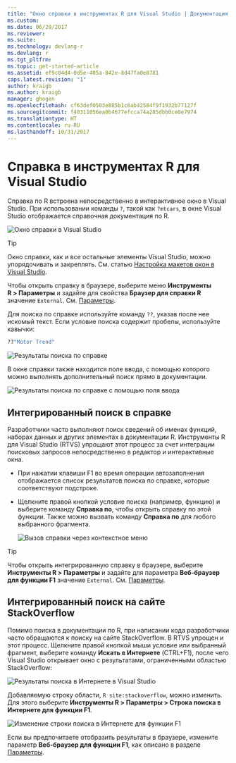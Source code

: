 ```yaml
---
title: "Окно справки в инструментах R для Visual Studio | Документация Майкрософт"
ms.custom: 
ms.date: 06/29/2017
ms.reviewer: 
ms.suite: 
ms.technology: devlang-r
ms.devlang: r
ms.tgt_pltfrm: 
ms.topic: get-started-article
ms.assetid: ef9c04d4-0d5e-405a-842e-8d47fa0e8781
caps.latest.revision: "1"
author: kraigb
ms.author: kraigb
manager: ghogen
ms.openlocfilehash: cf63def0503e885b1c6ab42584f9f1932b77127f
ms.sourcegitcommit: f40311056ea0b4677efcca74a285dbb0ce0e7974
ms.translationtype: HT
ms.contentlocale: ru-RU
ms.lasthandoff: 10/31/2017
---
```

# <a name="help-in-r-tools-for-visual-studio"></a>Справка в инструментах R для Visual Studio

Справка по R встроена непосредственно в интерактивное окно в Visual Studio. При использовании команды `?`, такой как `?mtcars`, в окне Visual Studio отображается справочная документация по R.

![Окно справки в Visual Studio](media/help-window.png)

> [!Tip]
> Окно справки, как и все остальные элементы Visual Studio, можно упорядочивать и закреплять. См. статью [Настройка макетов окон в Visual Studio](../ide/customizing-window-layouts-in-visual-studio.md).
>
> Чтобы открыть справку в браузере, выберите меню **Инструменты R > Параметры** и задайте для свойства **Браузер для справки R** значение `External`. См. [Параметры](options.md).

Для поиска по справке используйте команду `??`, указав после нее искомый текст. Если условие поиска содержит пробелы, используйте кавычки:

```R
??"Motor Trend"
```

![Результаты поиска по справке](media/help-search1.png)

В окне справки также находится поле ввода, с помощью которого можно выполнять дополнительный поиск прямо в документации.

![Результаты поиска по справке с помощью поля ввода](media/help-search2.png)

## <a name="integrated-help-lookup"></a>Интегрированный поиск в справке

Разработчики часто выполняют поиск сведений об именах функций, наборах данных и других элементах в документации R. Инструменты R для Visual Studio (RTVS) упрощают этот процесс за счет интеграции поисковых запросов непосредственно в редактор и интерактивные окна.

- При нажатии клавиши F1 во время операции автозаполнения отображается список результатов поиска по справке, которые соответствуют подстроке.
- Щелкните правой кнопкой условие поиска (например, функцию) и выберите команду **Справка по**, чтобы открыть справку по этой функции. Также можно вызвать команду **Справка по** для любого выбранного фрагмента.

    ![Вызов справки через контекстное меню](media/help-right-click.png)

> [!Tip]
> Чтобы открыть интегрированную справку в браузере, выберите **Инструменты R > Параметры** и задайте для параметра **Веб-браузер для функции F1** значение `External`. См. [Параметры](options.md).

## <a name="integrated-stackoverflow-search"></a>Интегрированный поиск на сайте StackOverflow

Помимо поиска в документации по R, при написании кода разработчики часто обращаются к поиску на сайте StackOverflow. В RTVS упрощен и этот процесс. Щелкните правой кнопкой мыши условие или выбранный фрагмент, выберите команду **Искать в Интернете** (CTRL+F1), после чего Visual Studio открывает окно с результатами, ограниченными областью StackOverflow:

![Результаты поиска в Интернете в Visual Studio](media/help-web-search-results.png)

Добавляемую строку области, `R site:stackoverflow`, можно изменить. Для этого выберите **Инструменты R > Параметры > Строка поиска в Интернете для функции F1**.

![Изменение строки поиска в Интернете для функции F1](media/options-dialog.png)

Если вы предпочитаете отобразить результаты в браузере, измените параметр **Веб-браузер для функции F1**, как описано в разделе [Параметры](options.md).